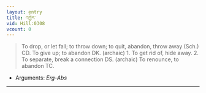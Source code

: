 ```yaml
---
layout: entry
title: འགྱེར་
vid: Hill:0308
vcount: 0
---
```

> To drop, or let fall; to throw down; to quit, abandon, throw away (Sch\.) CD\. To give up; to abandon DK\. (archaic) 1\. To get rid of, hide away\. 2\. To separate, break a connection DS\. (archaic) To renounce, to abandon TC\.

* Arguments: _Erg-Abs_

---

